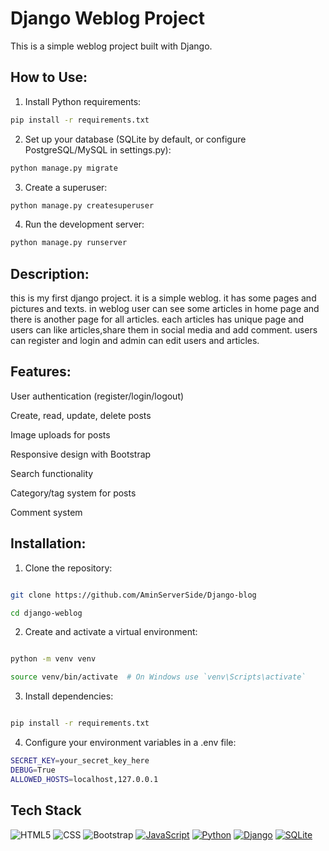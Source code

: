 # Django Weblog Project

This is a simple weblog project built with Django.

## How to Use:

1. Install Python requirements:
```bash
pip install -r requirements.txt
```

2. Set up your database 
(SQLite by default, or configure PostgreSQL/MySQL in settings.py):

```bash
python manage.py migrate
```

3. Create a superuser:

```bash
python manage.py createsuperuser
```

4. Run the development server:

```bash
python manage.py runserver
```

## Description:
this is my first django project. it is a simple weblog.
it has some pages and pictures and texts. 
in weblog user can see some articles in home page and there is another page for all articles.
each articles has unique page and users can like articles,share them in social media and add comment.
users can register and login and admin can edit users and articles.

## Features:
User authentication (register/login/logout)

Create, read, update, delete posts

Image uploads for posts

Responsive design with Bootstrap

Search functionality

Category/tag system for posts

Comment system

## Installation:

1. Clone the repository:

```bash

git clone https://github.com/AminServerSide/Django-blog

cd django-weblog
```

2. Create and activate a virtual environment:

```bash

python -m venv venv

source venv/bin/activate  # On Windows use `venv\Scripts\activate`
```

3. Install dependencies:

```bash

pip install -r requirements.txt
```

4. Configure your environment variables in a .env file:

```bash
SECRET_KEY=your_secret_key_here
DEBUG=True
ALLOWED_HOSTS=localhost,127.0.0.1
```

## Tech Stack

 ![HTML5](https://img.shields.io/badge/-HTML5-333333?style=flat&logo=HTML5)
 ![CSS](https://img.shields.io/badge/-CSS-333333?style=flat&logo=CSS3&logoColor=1572B6)
 ![Bootstrap](https://img.shields.io/badge/-Bootstrap-333333?style=flat&logo=bootstrap&logoColor=563D7C)
 [![JavaScript](https://img.shields.io/badge/JavaScript-F7DF1E?logo=javascript&logoColor=000)](#)
 [![Python](https://img.shields.io/badge/Python-3776AB?logo=python&logoColor=fff)](#)
 [![Django](https://img.shields.io/badge/Django-%23092E20.svg?logo=django&logoColor=white)](#)
 [![SQLite](https://img.shields.io/badge/SQLite-%2307405e.svg?logo=sqlite&logoColor=white)](#)

